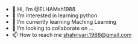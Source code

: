 - 👋 Hi, I’m @ELHAMsh1988
- 👀 I’m interested in learning python
- 🌱 I’m currently learning Maching Learning
- 💞️ I’m looking to collaborate on ...
- 📫 How to reach me shahriyari.1988@gmail.com

<!---
ELHAMsh1988/ELHAMsh1988 is a ✨ special ✨ repository because its `README.md` (this file) appears on your GitHub profile.
You can click the Preview link to take a look at your changes.
--->
